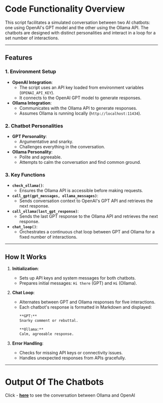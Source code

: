 # Code Functionality Overview

This script facilitates a simulated conversation between two AI chatbots: one using OpenAI's GPT model and the other using the Ollama API. The chatbots are designed with distinct personalities and interact in a loop for a set number of interactions.

---

## Features

### 1. **Environment Setup**
- **OpenAI Integration**:
  - The script uses an API key loaded from environment variables (`OPENAI_API_KEY`).
  - It connects to the OpenAI GPT model to generate responses.
- **Ollama Integration**:
  - Communicates with the Ollama API to generate responses.
  - Assumes Ollama is running locally (`http://localhost:11434`).

### 2. **Chatbot Personalities**
- **GPT Personality**: 
  - Argumentative and snarky.
  - Challenges everything in the conversation.
- **Ollama Personality**:
  - Polite and agreeable.
  - Attempts to calm the conversation and find common ground.

### 3. **Key Functions**
- **`check_ollama()`**:
  - Ensures the Ollama API is accessible before making requests.
- **`call_gpt(gpt_messages, ollama_messages)`**:
  - Sends conversation context to OpenAI's GPT API and retrieves the next response.
- **`call_ollama(last_gpt_response)`**:
  - Sends the last GPT response to the Ollama API and retrieves the next response.
- **`chat_loop()`**:
  - Orchestrates a continuous chat loop between GPT and Ollama for a fixed number of interactions.

---

## How It Works

1. **Initialization**:
   - Sets up API keys and system messages for both chatbots.
   - Prepares initial messages: `Hi there` (GPT) and `Hi` (Ollama).

2. **Chat Loop**:
   - Alternates between GPT and Ollama responses for five interactions.
   - Each chatbot's response is formatted in Markdown and displayed:
     ```markdown
     **GPT:**
     Snarky comment or rebuttal.
     
     **Ollama:**
     Calm, agreeable response.
     ```

3. **Error Handling**:
   - Checks for missing API keys or connectivity issues.
   - Handles unexpected responses from APIs gracefully.

---

# Output Of The Chatbots

Click - **[here](https://github.com/arielabade/llmEngineering/blob/main/chatBetweenAI/outputs/chatBetweenOllamaAndGPT.md)** to see the conversation between Ollama and OpenAI